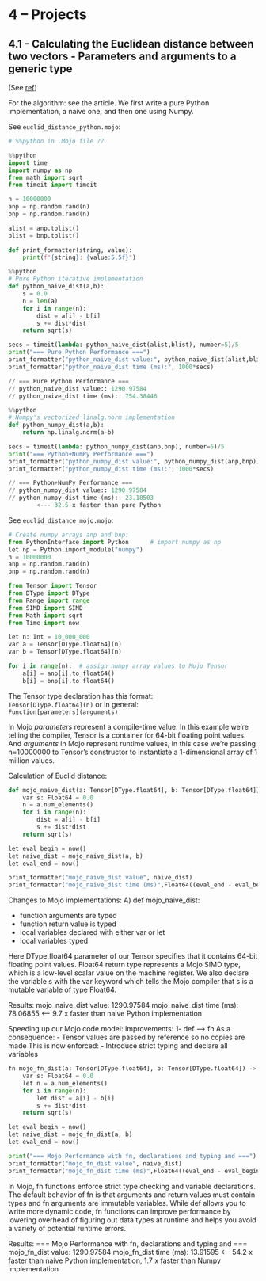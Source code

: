 # 4 – Projects

## 4.1 - Calculating the Euclidean distance between two vectors - Parameters and arguments to a generic type
(See [ref](https://www.modular.com/blog/an-easy-introduction-to-mojo-for-python-programmers))

For the algorithm: see the article.
We first write a pure Python implementation, a naive one, and then one using Numpy.  

See `euclid_distance_python.mojo`:
```py
# %%python in .Mojo file ??

%%python
import time
import numpy as np
from math import sqrt
from timeit import timeit

n = 10000000
anp = np.random.rand(n)
bnp = np.random.rand(n)

alist = anp.tolist()
blist = bnp.tolist()

def print_formatter(string, value):
    print(f"{string}: {value:5.5f}")

%%python
# Pure Python iterative implementation
def python_naive_dist(a,b):
    s = 0.0
    n = len(a)
    for i in range(n):
        dist = a[i] - b[i]
        s += dist*dist
    return sqrt(s)

secs = timeit(lambda: python_naive_dist(alist,blist), number=5)/5
print("=== Pure Python Performance ===")
print_formatter("python_naive_dist value:", python_naive_dist(alist,blist))
print_formatter("python_naive_dist time (ms):", 1000*secs)

// === Pure Python Performance ===
// python_naive_dist value:: 1290.97584
// python_naive_dist time (ms):: 754.38446

%%python
# Numpy's vectorized linalg.norm implementation 
def python_numpy_dist(a,b):
    return np.linalg.norm(a-b)

secs = timeit(lambda: python_numpy_dist(anp,bnp), number=5)/5
print("=== Python+NumPy Performance ===")
print_formatter("python_numpy_dist value:", python_numpy_dist(anp,bnp))
print_formatter("python_numpy_dist time (ms):", 1000*secs)

// === Python+NumPy Performance ===
// python_numpy_dist value:: 1290.97584
// python_numpy_dist time (ms):: 23.18503 
        <--- 32.5 x faster than pure Python
```


See `euclid_distance_mojo.mojo`:
```py
# Create numpy arrays anp and bnp:
from PythonInterface import Python      # import numpy as np
let np = Python.import_module("numpy")
n = 10000000
anp = np.random.rand(n)
bnp = np.random.rand(n)

from Tensor import Tensor
from DType import DType
from Range import range
from SIMD import SIMD
from Math import sqrt
from Time import now

let n: Int = 10_000_000
var a = Tensor[DType.float64](n)
var b = Tensor[DType.float64](n)

for i in range(n):  # assign numpy array values to Mojo Tensor
    a[i] = anp[i].to_float64()
    b[i] = bnp[i].to_float64()
```

The Tensor type declaration has this format:  
`Tensor[DType.float64](n)` 
or in general:            
`Function[parameters](arguments)`

In Mojo *parameters* represent a compile-time value. In this example we’re telling the compiler, Tensor is a container for 64-bit floating point values. And *arguments* in Mojo represent runtime values, in this case we’re passing n=10000000 to Tensor’s constructor to instantiate a 1-dimensional array of 1 million values.

Calculation of Euclid distance:
```py
def mojo_naive_dist(a: Tensor[DType.float64], b: Tensor[DType.float64]) -> Float64:
    var s: Float64 = 0.0
    n = a.num_elements()
    for i in range(n):
        dist = a[i] - b[i]
        s += dist*dist
    return sqrt(s)

let eval_begin = now()
let naive_dist = mojo_naive_dist(a, b)
let eval_end = now()

print_formatter("mojo_naive_dist value", naive_dist)
print_formatter("mojo_naive_dist time (ms)",Float64((eval_end - eval_begin)) / 1e6)
```

Changes to Mojo implementations:
A) def mojo_naive_dist:
- function arguments are typed
- function return value is typed
- local variables declared with either var or let
- local variables typed

Here DType.float64 parameter of our Tensor specifies that it contains 64-bit floating point values. Float64 return type represents a Mojo SIMD type, which is a low-level scalar value on the machine register. We also declare the variable s with the var keyword which tells the Mojo compiler that s is a mutable variable of type Float64.

Results:
    mojo_naive_dist value: 1290.97584
    mojo_naive_dist time (ms): 78.06855
                    <-- 9.7 x faster than naive Python implementation

Speeding up our Mojo code model:
Improvements:
1- def --> fn
As a consequence: - Tensor values are passed by reference so no copies are made
This is now enforced: - Introduce strict typing and declare all variables 

```py
fn mojo_fn_dist(a: Tensor[DType.float64], b: Tensor[DType.float64]) -> Float64:
    var s: Float64 = 0.0
    let n = a.num_elements()
    for i in range(n):
        let dist = a[i] - b[i]
        s += dist*dist
    return sqrt(s)

let eval_begin = now()
let naive_dist = mojo_fn_dist(a, b)
let eval_end = now()

print("=== Mojo Performance with fn, declarations and typing and ===")
print_formatter("mojo_fn_dist value", naive_dist)
print_formatter("mojo_fn_dist time (ms)",Float64((eval_end - eval_begin)) / 1e6)
```
In Mojo, fn functions enforce strict type checking and variable declarations. The default behavior of fn is that arguments and return values must contain types and fn arguments are immutable variables. While def allows you to write more dynamic code, fn functions can improve performance by lowering overhead of figuring out data types at runtime and helps you avoid a variety of potential runtime errors.

Results:
=== Mojo Performance with fn, declarations and typing and ===
mojo_fn_dist value: 1290.97584
mojo_fn_dist time (ms): 13.91595
        <-- 54.2 x faster than naive Python implementation, 1.7 x faster than Numpy implementation
